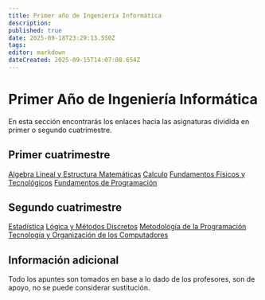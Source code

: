 ```yaml
---
title: Primer año de Ingeniería Informática
description: 
published: true
date: 2025-09-18T23:29:13.550Z
tags: 
editor: markdown
dateCreated: 2025-09-15T14:07:08.654Z
---
```


# Primer Año de Ingeniería Informática
En esta sección encontrarás los enlaces hacia las asignaturas dividida en primer o segundo cuatrimestre.

## Primer cuatrimestre
[Algebra Lineal y Estructura Matemáticas](alem)
[Calculo](ca)
[Fundamentos Físicos y Tecnológicos](fft)
[Fundamentos de Programación](fp)

## Segundo cuatrimestre
[Estadística](es)
[Lógica y Métodos Discretos](lmd)
[Metodología de la Programación](mp)
[Tecnología y Organización de los Computadores](toc)

## Información adicional
Todo los apuntes son tomados en base a lo dado de los profesores, son de apoyo, no se puede considerar sustitución.